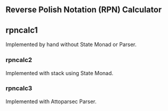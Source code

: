 ## Reverse Polish Notation (RPN) Calculator

## rpncalc1

Implemented by hand without State Monad or Parser.

### rpncalc2

Implemented with stack using State Monad.

### rpncalc3

Implemented with Attoparsec Parser.
